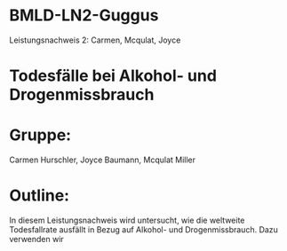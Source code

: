 # BMLD-LN2-Guggus
Leistungsnachweis 2: Carmen, Mcqulat, Joyce

# Todesfälle bei Alkohol- und Drogenmissbrauch

# Gruppe:
Carmen Hurschler, Joyce Baumann, Mcqulat Miller

# Outline:
In diesem Leistungsnachweis wird untersucht, wie die weltweite Todesfallrate ausfällt in Bezug auf Alkohol- und Drogenmissbrauch. Dazu verwenden wir 





